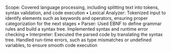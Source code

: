 Scope: Covered language processing, including splitting text into tokens, syntax validation, and code execution
• Lexical Analyzer: Tokenized input to identify elements such as keywords and operators, ensuring proper categorization
for the next stages
• Parser: Used EBNF to define grammar rules and build a syntax tree. Implemented syntax and runtime error checking
• Interpreter: Executed the parsed code by translating the syntax tree. Handled run-time errors, such as type mismatches
or undefined variables, to ensure smooth code execution
